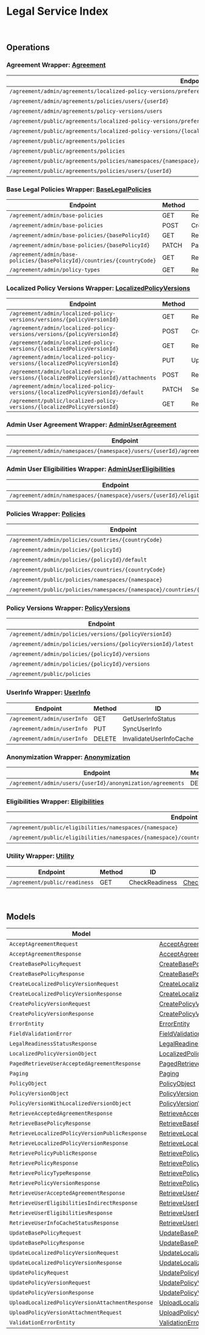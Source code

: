 # Legal Service Index

&nbsp;  

## Operations

### Agreement Wrapper:  [Agreement](../src/main/java/net/accelbyte/sdk/api/legal/wrappers/Agreement.java)
| Endpoint | Method | ID | Class |
|---|---|---|---|
| `/agreement/admin/agreements/localized-policy-versions/preferences/namespaces/{namespace}/userId/{userId}` | PATCH | ChangePreferenceConsent | [ChangePreferenceConsent](../src/main/java/net/accelbyte/sdk/api/legal/operations/agreement/ChangePreferenceConsent.java) |
| `/agreement/admin/agreements/policies/users/{userId}` | GET | RetrieveAcceptedAgreements | [RetrieveAcceptedAgreements](../src/main/java/net/accelbyte/sdk/api/legal/operations/agreement/RetrieveAcceptedAgreements.java) |
| `/agreement/admin/agreements/policy-versions/users` | GET | RetrieveAllUsersByPolicyVersion | [RetrieveAllUsersByPolicyVersion](../src/main/java/net/accelbyte/sdk/api/legal/operations/agreement/RetrieveAllUsersByPolicyVersion.java) |
| `/agreement/public/agreements/localized-policy-versions/preferences` | PATCH | ChangePreferenceConsent1 | [ChangePreferenceConsent1](../src/main/java/net/accelbyte/sdk/api/legal/operations/agreement/ChangePreferenceConsent1.java) |
| `/agreement/public/agreements/localized-policy-versions/{localizedPolicyVersionId}` | POST | AcceptVersionedPolicy | [AcceptVersionedPolicy](../src/main/java/net/accelbyte/sdk/api/legal/operations/agreement/AcceptVersionedPolicy.java) |
| `/agreement/public/agreements/policies` | GET | RetrieveAgreementsPublic | [RetrieveAgreementsPublic](../src/main/java/net/accelbyte/sdk/api/legal/operations/agreement/RetrieveAgreementsPublic.java) |
| `/agreement/public/agreements/policies` | POST | BulkAcceptVersionedPolicy | [BulkAcceptVersionedPolicy](../src/main/java/net/accelbyte/sdk/api/legal/operations/agreement/BulkAcceptVersionedPolicy.java) |
| `/agreement/public/agreements/policies/namespaces/{namespace}/countries/{countryCode}/clients/{clientId}/users/{userId}` | POST | IndirectBulkAcceptVersionedPolicyV2 | [IndirectBulkAcceptVersionedPolicyV2](../src/main/java/net/accelbyte/sdk/api/legal/operations/agreement/IndirectBulkAcceptVersionedPolicyV2.java) |
| `/agreement/public/agreements/policies/users/{userId}` | POST | IndirectBulkAcceptVersionedPolicy1 | [IndirectBulkAcceptVersionedPolicy1](../src/main/java/net/accelbyte/sdk/api/legal/operations/agreement/IndirectBulkAcceptVersionedPolicy1.java) |

### Base Legal Policies Wrapper:  [BaseLegalPolicies](../src/main/java/net/accelbyte/sdk/api/legal/wrappers/BaseLegalPolicies.java)
| Endpoint | Method | ID | Class |
|---|---|---|---|
| `/agreement/admin/base-policies` | GET | RetrieveAllLegalPolicies | [RetrieveAllLegalPolicies](../src/main/java/net/accelbyte/sdk/api/legal/operations/base_legal_policies/RetrieveAllLegalPolicies.java) |
| `/agreement/admin/base-policies` | POST | CreatePolicy | [CreatePolicy](../src/main/java/net/accelbyte/sdk/api/legal/operations/base_legal_policies/CreatePolicy.java) |
| `/agreement/admin/base-policies/{basePolicyId}` | GET | RetrieveSinglePolicy | [RetrieveSinglePolicy](../src/main/java/net/accelbyte/sdk/api/legal/operations/base_legal_policies/RetrieveSinglePolicy.java) |
| `/agreement/admin/base-policies/{basePolicyId}` | PATCH | PartialUpdatePolicy | [PartialUpdatePolicy](../src/main/java/net/accelbyte/sdk/api/legal/operations/base_legal_policies/PartialUpdatePolicy.java) |
| `/agreement/admin/base-policies/{basePolicyId}/countries/{countryCode}` | GET | RetrievePolicyCountry | [RetrievePolicyCountry](../src/main/java/net/accelbyte/sdk/api/legal/operations/base_legal_policies/RetrievePolicyCountry.java) |
| `/agreement/admin/policy-types` | GET | RetrieveAllPolicyTypes | [RetrieveAllPolicyTypes](../src/main/java/net/accelbyte/sdk/api/legal/operations/base_legal_policies/RetrieveAllPolicyTypes.java) |

### Localized Policy Versions Wrapper:  [LocalizedPolicyVersions](../src/main/java/net/accelbyte/sdk/api/legal/wrappers/LocalizedPolicyVersions.java)
| Endpoint | Method | ID | Class |
|---|---|---|---|
| `/agreement/admin/localized-policy-versions/versions/{policyVersionId}` | GET | RetrieveLocalizedPolicyVersions | [RetrieveLocalizedPolicyVersions](../src/main/java/net/accelbyte/sdk/api/legal/operations/localized_policy_versions/RetrieveLocalizedPolicyVersions.java) |
| `/agreement/admin/localized-policy-versions/versions/{policyVersionId}` | POST | CreateLocalizedPolicyVersion | [CreateLocalizedPolicyVersion](../src/main/java/net/accelbyte/sdk/api/legal/operations/localized_policy_versions/CreateLocalizedPolicyVersion.java) |
| `/agreement/admin/localized-policy-versions/{localizedPolicyVersionId}` | GET | RetrieveSingleLocalizedPolicyVersion | [RetrieveSingleLocalizedPolicyVersion](../src/main/java/net/accelbyte/sdk/api/legal/operations/localized_policy_versions/RetrieveSingleLocalizedPolicyVersion.java) |
| `/agreement/admin/localized-policy-versions/{localizedPolicyVersionId}` | PUT | UpdateLocalizedPolicyVersion | [UpdateLocalizedPolicyVersion](../src/main/java/net/accelbyte/sdk/api/legal/operations/localized_policy_versions/UpdateLocalizedPolicyVersion.java) |
| `/agreement/admin/localized-policy-versions/{localizedPolicyVersionId}/attachments` | POST | RequestPresignedURL | [RequestPresignedURL](../src/main/java/net/accelbyte/sdk/api/legal/operations/localized_policy_versions/RequestPresignedURL.java) |
| `/agreement/admin/localized-policy-versions/{localizedPolicyVersionId}/default` | PATCH | SetDefaultPolicy | [SetDefaultPolicy](../src/main/java/net/accelbyte/sdk/api/legal/operations/localized_policy_versions/SetDefaultPolicy.java) |
| `/agreement/public/localized-policy-versions/{localizedPolicyVersionId}` | GET | RetrieveSingleLocalizedPolicyVersion1 | [RetrieveSingleLocalizedPolicyVersion1](../src/main/java/net/accelbyte/sdk/api/legal/operations/localized_policy_versions/RetrieveSingleLocalizedPolicyVersion1.java) |

### Admin User Agreement Wrapper:  [AdminUserAgreement](../src/main/java/net/accelbyte/sdk/api/legal/wrappers/AdminUserAgreement.java)
| Endpoint | Method | ID | Class |
|---|---|---|---|
| `/agreement/admin/namespaces/{namespace}/users/{userId}/agreements/policies` | POST | IndirectBulkAcceptVersionedPolicy | [IndirectBulkAcceptVersionedPolicy](../src/main/java/net/accelbyte/sdk/api/legal/operations/admin_user_agreement/IndirectBulkAcceptVersionedPolicy.java) |

### Admin User Eligibilities Wrapper:  [AdminUserEligibilities](../src/main/java/net/accelbyte/sdk/api/legal/wrappers/AdminUserEligibilities.java)
| Endpoint | Method | ID | Class |
|---|---|---|---|
| `/agreement/admin/namespaces/{namespace}/users/{userId}/eligibilities` | GET | AdminRetrieveEligibilities | [AdminRetrieveEligibilities](../src/main/java/net/accelbyte/sdk/api/legal/operations/admin_user_eligibilities/AdminRetrieveEligibilities.java) |

### Policies Wrapper:  [Policies](../src/main/java/net/accelbyte/sdk/api/legal/wrappers/Policies.java)
| Endpoint | Method | ID | Class |
|---|---|---|---|
| `/agreement/admin/policies/countries/{countryCode}` | GET | RetrievePolicies | [RetrievePolicies](../src/main/java/net/accelbyte/sdk/api/legal/operations/policies/RetrievePolicies.java) |
| `/agreement/admin/policies/{policyId}` | PATCH | UpdatePolicy | [UpdatePolicy](../src/main/java/net/accelbyte/sdk/api/legal/operations/policies/UpdatePolicy.java) |
| `/agreement/admin/policies/{policyId}/default` | PATCH | SetDefaultPolicy1 | [SetDefaultPolicy1](../src/main/java/net/accelbyte/sdk/api/legal/operations/policies/SetDefaultPolicy1.java) |
| `/agreement/public/policies/countries/{countryCode}` | GET | RetrieveLatestPolicies | [RetrieveLatestPolicies](../src/main/java/net/accelbyte/sdk/api/legal/operations/policies/RetrieveLatestPolicies.java) |
| `/agreement/public/policies/namespaces/{namespace}` | GET | RetrieveLatestPoliciesPublic | [RetrieveLatestPoliciesPublic](../src/main/java/net/accelbyte/sdk/api/legal/operations/policies/RetrieveLatestPoliciesPublic.java) |
| `/agreement/public/policies/namespaces/{namespace}/countries/{countryCode}` | GET | RetrieveLatestPoliciesByNamespaceAndCountryPublic | [RetrieveLatestPoliciesByNamespaceAndCountryPublic](../src/main/java/net/accelbyte/sdk/api/legal/operations/policies/RetrieveLatestPoliciesByNamespaceAndCountryPublic.java) |

### Policy Versions Wrapper:  [PolicyVersions](../src/main/java/net/accelbyte/sdk/api/legal/wrappers/PolicyVersions.java)
| Endpoint | Method | ID | Class |
|---|---|---|---|
| `/agreement/admin/policies/versions/{policyVersionId}` | PATCH | UpdatePolicyVersion | [UpdatePolicyVersion](../src/main/java/net/accelbyte/sdk/api/legal/operations/policy_versions/UpdatePolicyVersion.java) |
| `/agreement/admin/policies/versions/{policyVersionId}/latest` | PATCH | PublishPolicyVersion | [PublishPolicyVersion](../src/main/java/net/accelbyte/sdk/api/legal/operations/policy_versions/PublishPolicyVersion.java) |
| `/agreement/admin/policies/{policyId}/versions` | GET | RetrieveSinglePolicyVersion | [RetrieveSinglePolicyVersion](../src/main/java/net/accelbyte/sdk/api/legal/operations/policy_versions/RetrieveSinglePolicyVersion.java) |
| `/agreement/admin/policies/{policyId}/versions` | POST | CreatePolicyVersion | [CreatePolicyVersion](../src/main/java/net/accelbyte/sdk/api/legal/operations/policy_versions/CreatePolicyVersion.java) |
| `/agreement/public/policies` | GET | RetrievePolicyVersions | [RetrievePolicyVersions](../src/main/java/net/accelbyte/sdk/api/legal/operations/policy_versions/RetrievePolicyVersions.java) |

### UserInfo Wrapper:  [UserInfo](../src/main/java/net/accelbyte/sdk/api/legal/wrappers/UserInfo.java)
| Endpoint | Method | ID | Class |
|---|---|---|---|
| `/agreement/admin/userInfo` | GET | GetUserInfoStatus | [GetUserInfoStatus](../src/main/java/net/accelbyte/sdk/api/legal/operations/user_info/GetUserInfoStatus.java) |
| `/agreement/admin/userInfo` | PUT | SyncUserInfo | [SyncUserInfo](../src/main/java/net/accelbyte/sdk/api/legal/operations/user_info/SyncUserInfo.java) |
| `/agreement/admin/userInfo` | DELETE | InvalidateUserInfoCache | [InvalidateUserInfoCache](../src/main/java/net/accelbyte/sdk/api/legal/operations/user_info/InvalidateUserInfoCache.java) |

### Anonymization Wrapper:  [Anonymization](../src/main/java/net/accelbyte/sdk/api/legal/wrappers/Anonymization.java)
| Endpoint | Method | ID | Class |
|---|---|---|---|
| `/agreement/admin/users/{userId}/anonymization/agreements` | DELETE | AnonymizeUserAgreement | [AnonymizeUserAgreement](../src/main/java/net/accelbyte/sdk/api/legal/operations/anonymization/AnonymizeUserAgreement.java) |

### Eligibilities Wrapper:  [Eligibilities](../src/main/java/net/accelbyte/sdk/api/legal/wrappers/Eligibilities.java)
| Endpoint | Method | ID | Class |
|---|---|---|---|
| `/agreement/public/eligibilities/namespaces/{namespace}` | GET | RetrieveEligibilitiesPublic | [RetrieveEligibilitiesPublic](../src/main/java/net/accelbyte/sdk/api/legal/operations/eligibilities/RetrieveEligibilitiesPublic.java) |
| `/agreement/public/eligibilities/namespaces/{namespace}/countries/{countryCode}/clients/{clientId}/users/{userId}` | GET | RetrieveEligibilitiesPublicIndirect | [RetrieveEligibilitiesPublicIndirect](../src/main/java/net/accelbyte/sdk/api/legal/operations/eligibilities/RetrieveEligibilitiesPublicIndirect.java) |

### Utility Wrapper:  [Utility](../src/main/java/net/accelbyte/sdk/api/legal/wrappers/Utility.java)
| Endpoint | Method | ID | Class |
|---|---|---|---|
| `/agreement/public/readiness` | GET | CheckReadiness | [CheckReadiness](../src/main/java/net/accelbyte/sdk/api/legal/operations/utility/CheckReadiness.java) |


&nbsp;  

## Models

| Model | Class |
|---|---|
| `AcceptAgreementRequest` | [AcceptAgreementRequest](../src/main/java/net/accelbyte/sdk/api/legal/models/AcceptAgreementRequest.java) |
| `AcceptAgreementResponse` | [AcceptAgreementResponse](../src/main/java/net/accelbyte/sdk/api/legal/models/AcceptAgreementResponse.java) |
| `CreateBasePolicyRequest` | [CreateBasePolicyRequest](../src/main/java/net/accelbyte/sdk/api/legal/models/CreateBasePolicyRequest.java) |
| `CreateBasePolicyResponse` | [CreateBasePolicyResponse](../src/main/java/net/accelbyte/sdk/api/legal/models/CreateBasePolicyResponse.java) |
| `CreateLocalizedPolicyVersionRequest` | [CreateLocalizedPolicyVersionRequest](../src/main/java/net/accelbyte/sdk/api/legal/models/CreateLocalizedPolicyVersionRequest.java) |
| `CreateLocalizedPolicyVersionResponse` | [CreateLocalizedPolicyVersionResponse](../src/main/java/net/accelbyte/sdk/api/legal/models/CreateLocalizedPolicyVersionResponse.java) |
| `CreatePolicyVersionRequest` | [CreatePolicyVersionRequest](../src/main/java/net/accelbyte/sdk/api/legal/models/CreatePolicyVersionRequest.java) |
| `CreatePolicyVersionResponse` | [CreatePolicyVersionResponse](../src/main/java/net/accelbyte/sdk/api/legal/models/CreatePolicyVersionResponse.java) |
| `ErrorEntity` | [ErrorEntity](../src/main/java/net/accelbyte/sdk/api/legal/models/ErrorEntity.java) |
| `FieldValidationError` | [FieldValidationError](../src/main/java/net/accelbyte/sdk/api/legal/models/FieldValidationError.java) |
| `LegalReadinessStatusResponse` | [LegalReadinessStatusResponse](../src/main/java/net/accelbyte/sdk/api/legal/models/LegalReadinessStatusResponse.java) |
| `LocalizedPolicyVersionObject` | [LocalizedPolicyVersionObject](../src/main/java/net/accelbyte/sdk/api/legal/models/LocalizedPolicyVersionObject.java) |
| `PagedRetrieveUserAcceptedAgreementResponse` | [PagedRetrieveUserAcceptedAgreementResponse](../src/main/java/net/accelbyte/sdk/api/legal/models/PagedRetrieveUserAcceptedAgreementResponse.java) |
| `Paging` | [Paging](../src/main/java/net/accelbyte/sdk/api/legal/models/Paging.java) |
| `PolicyObject` | [PolicyObject](../src/main/java/net/accelbyte/sdk/api/legal/models/PolicyObject.java) |
| `PolicyVersionObject` | [PolicyVersionObject](../src/main/java/net/accelbyte/sdk/api/legal/models/PolicyVersionObject.java) |
| `PolicyVersionWithLocalizedVersionObject` | [PolicyVersionWithLocalizedVersionObject](../src/main/java/net/accelbyte/sdk/api/legal/models/PolicyVersionWithLocalizedVersionObject.java) |
| `RetrieveAcceptedAgreementResponse` | [RetrieveAcceptedAgreementResponse](../src/main/java/net/accelbyte/sdk/api/legal/models/RetrieveAcceptedAgreementResponse.java) |
| `RetrieveBasePolicyResponse` | [RetrieveBasePolicyResponse](../src/main/java/net/accelbyte/sdk/api/legal/models/RetrieveBasePolicyResponse.java) |
| `RetrieveLocalizedPolicyVersionPublicResponse` | [RetrieveLocalizedPolicyVersionPublicResponse](../src/main/java/net/accelbyte/sdk/api/legal/models/RetrieveLocalizedPolicyVersionPublicResponse.java) |
| `RetrieveLocalizedPolicyVersionResponse` | [RetrieveLocalizedPolicyVersionResponse](../src/main/java/net/accelbyte/sdk/api/legal/models/RetrieveLocalizedPolicyVersionResponse.java) |
| `RetrievePolicyPublicResponse` | [RetrievePolicyPublicResponse](../src/main/java/net/accelbyte/sdk/api/legal/models/RetrievePolicyPublicResponse.java) |
| `RetrievePolicyResponse` | [RetrievePolicyResponse](../src/main/java/net/accelbyte/sdk/api/legal/models/RetrievePolicyResponse.java) |
| `RetrievePolicyTypeResponse` | [RetrievePolicyTypeResponse](../src/main/java/net/accelbyte/sdk/api/legal/models/RetrievePolicyTypeResponse.java) |
| `RetrievePolicyVersionResponse` | [RetrievePolicyVersionResponse](../src/main/java/net/accelbyte/sdk/api/legal/models/RetrievePolicyVersionResponse.java) |
| `RetrieveUserAcceptedAgreementResponse` | [RetrieveUserAcceptedAgreementResponse](../src/main/java/net/accelbyte/sdk/api/legal/models/RetrieveUserAcceptedAgreementResponse.java) |
| `RetrieveUserEligibilitiesIndirectResponse` | [RetrieveUserEligibilitiesIndirectResponse](../src/main/java/net/accelbyte/sdk/api/legal/models/RetrieveUserEligibilitiesIndirectResponse.java) |
| `RetrieveUserEligibilitiesResponse` | [RetrieveUserEligibilitiesResponse](../src/main/java/net/accelbyte/sdk/api/legal/models/RetrieveUserEligibilitiesResponse.java) |
| `RetrieveUserInfoCacheStatusResponse` | [RetrieveUserInfoCacheStatusResponse](../src/main/java/net/accelbyte/sdk/api/legal/models/RetrieveUserInfoCacheStatusResponse.java) |
| `UpdateBasePolicyRequest` | [UpdateBasePolicyRequest](../src/main/java/net/accelbyte/sdk/api/legal/models/UpdateBasePolicyRequest.java) |
| `UpdateBasePolicyResponse` | [UpdateBasePolicyResponse](../src/main/java/net/accelbyte/sdk/api/legal/models/UpdateBasePolicyResponse.java) |
| `UpdateLocalizedPolicyVersionRequest` | [UpdateLocalizedPolicyVersionRequest](../src/main/java/net/accelbyte/sdk/api/legal/models/UpdateLocalizedPolicyVersionRequest.java) |
| `UpdateLocalizedPolicyVersionResponse` | [UpdateLocalizedPolicyVersionResponse](../src/main/java/net/accelbyte/sdk/api/legal/models/UpdateLocalizedPolicyVersionResponse.java) |
| `UpdatePolicyRequest` | [UpdatePolicyRequest](../src/main/java/net/accelbyte/sdk/api/legal/models/UpdatePolicyRequest.java) |
| `UpdatePolicyVersionRequest` | [UpdatePolicyVersionRequest](../src/main/java/net/accelbyte/sdk/api/legal/models/UpdatePolicyVersionRequest.java) |
| `UpdatePolicyVersionResponse` | [UpdatePolicyVersionResponse](../src/main/java/net/accelbyte/sdk/api/legal/models/UpdatePolicyVersionResponse.java) |
| `UploadLocalizedPolicyVersionAttachmentResponse` | [UploadLocalizedPolicyVersionAttachmentResponse](../src/main/java/net/accelbyte/sdk/api/legal/models/UploadLocalizedPolicyVersionAttachmentResponse.java) |
| `UploadPolicyVersionAttachmentRequest` | [UploadPolicyVersionAttachmentRequest](../src/main/java/net/accelbyte/sdk/api/legal/models/UploadPolicyVersionAttachmentRequest.java) |
| `ValidationErrorEntity` | [ValidationErrorEntity](../src/main/java/net/accelbyte/sdk/api/legal/models/ValidationErrorEntity.java) |
